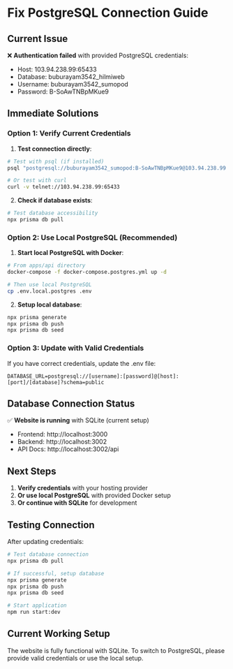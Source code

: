 # Fix PostgreSQL Connection Guide

## Current Issue
❌ **Authentication failed** with provided PostgreSQL credentials:
- Host: 103.94.238.99:65433
- Database: buburayam3542_hilmiweb
- Username: buburayam3542_sumopod
- Password: B-SoAwTNBpMKue9

## Immediate Solutions

### Option 1: Verify Current Credentials
1. **Test connection directly**:
```bash
# Test with psql (if installed)
psql "postgresql://buburayam3542_sumopod:B-SoAwTNBpMKue9@103.94.238.99:65433/buburayam3542_hilmiweb"

# Or test with curl
curl -v telnet://103.94.238.99:65433
```

2. **Check if database exists**:
```bash
# Test database accessibility
npx prisma db pull
```

### Option 2: Use Local PostgreSQL (Recommended)
1. **Start local PostgreSQL with Docker**:
```bash
# From apps/api directory
docker-compose -f docker-compose.postgres.yml up -d

# Then use local PostgreSQL
cp .env.local.postgres .env
```

2. **Setup local database**:
```bash
npx prisma generate
npx prisma db push
npx prisma db seed
```

### Option 3: Update with Valid Credentials
If you have correct credentials, update the .env file:

```env
DATABASE_URL=postgresql://[username]:[password]@[host]:[port]/[database]?schema=public
```

## Database Connection Status
✅ **Website is running** with SQLite (current setup)
- Frontend: http://localhost:3000
- Backend: http://localhost:3002
- API Docs: http://localhost:3002/api

## Next Steps
1. **Verify credentials** with your hosting provider
2. **Or use local PostgreSQL** with provided Docker setup
3. **Or continue with SQLite** for development

## Testing Connection
After updating credentials:
```bash
# Test database connection
npx prisma db pull

# If successful, setup database
npx prisma generate
npx prisma db push
npx prisma db seed

# Start application
npm run start:dev
```

## Current Working Setup
The website is fully functional with SQLite. To switch to PostgreSQL, please provide valid credentials or use the local setup.